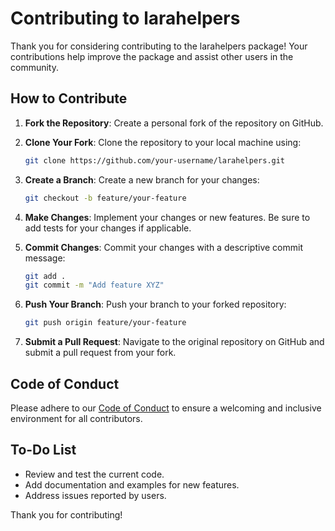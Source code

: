 # Contributing to larahelpers

Thank you for considering contributing to the larahelpers package! Your contributions help improve the package and assist other users in the community.

## How to Contribute

1. **Fork the Repository**: Create a personal fork of the repository on GitHub.
2. **Clone Your Fork**: Clone the repository to your local machine using:

   ```bash
   git clone https://github.com/your-username/larahelpers.git
   ```

3. **Create a Branch**: Create a new branch for your changes:

   ```bash
   git checkout -b feature/your-feature
   ```

4. **Make Changes**: Implement your changes or new features. Be sure to add tests for your changes if applicable.

5. **Commit Changes**: Commit your changes with a descriptive commit message:

   ```bash
   git add .
   git commit -m "Add feature XYZ"
   ```

6. **Push Your Branch**: Push your branch to your forked repository:

   ```bash
   git push origin feature/your-feature
   ```

7. **Submit a Pull Request**: Navigate to the original repository on GitHub and submit a pull request from your fork.

## Code of Conduct

Please adhere to our [Code of Conduct](code-of-conduct.md) to ensure a welcoming and inclusive environment for all contributors.

## To-Do List

- Review and test the current code.
- Add documentation and examples for new features.
- Address issues reported by users.

Thank you for contributing!
